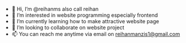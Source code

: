 - 👋 Hi, I’m @reihanms also call reihan
- 👀 I’m interested in website programming especially frontend 
- 🌱 I’m currently learning how to make attractive website page
- 💞️ I’m looking to collaborate on website project
- 📫 You can reach me anytime via email on reihanmanzis1@gmail.com

<!---
reihanms/reihanms is a ✨ special ✨ repository because its `README.md` (this file) appears on your GitHub profile.
You can click the Preview link to take a look at your changes.
--->
